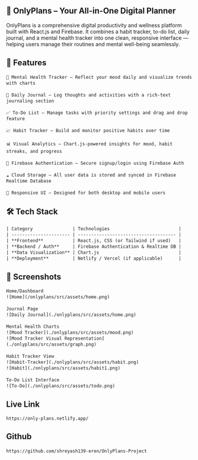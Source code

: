## 🧠 OnlyPlans – Your All-in-One Digital Planner

OnlyPlans is a comprehensive digital productivity and wellness platform built with React.js and Firebase. It combines a habit tracker, to-do list, daily journal, and a mental health tracker into one clean, responsive interface — helping users manage their routines and mental well-being seamlessly.

## 🚀 Features

    🧘 Mental Health Tracker – Reflect your mood daily and visualize trends with charts

    📓 Daily Journal – Log thoughts and activities with a rich-text journaling section

    ✅ To-Do List – Manage tasks with priority settings and drag and drop feature

    📈 Habit Tracker – Build and monitor positive habits over time

    📊 Visual Analytics – Chart.js-powered insights for mood, habit streaks, and progress

    🔐 Firebase Authentication – Secure signup/login using Firebase Auth

    ☁️ Cloud Storage – All user data is stored and synced in Firebase Realtime Database

    🎨 Responsive UI – Designed for both desktop and mobile users

    
## 🛠️ Tech Stack

    | Category               | Technologies                          |
    | ---------------------- | ------------------------------------- |
    | **Frontend**           | React.js, CSS (or Tailwind if used)   |
    | **Backend / Auth**     | Firebase Authentication & Realtime DB |
    | **Data Visualization** | Chart.js                              |
    | **Deployment**         | Netlify / Vercel (if applicable)      |


## 📸 Screenshots

    Home/Dashboard
    ![Home](/onlyplans/src/assets/home.png)
    
    Journal Page
    ![Daily Journal](./onlyplans/src/assets/home.png)
    
    Mental Health Charts
    ![Mood Tracker](./onlyplans/src/assets/mood.png)
    ![Mood Tracker Visual Representation](./onlyplans/src/assets/graph.png)
    
    Habit Tracker View
    ![Habit-Tracker](./onlyplans/src/assets/habit.png)
    ![Habit](./onlyplans/src/assets/habit1.png)
    
    To-Do List Interface
    ![To-Do](./onlyplans/src/assets/todo.png)


## Live Link

    https://only-plans.netlify.app/

## Github
    
    https://github.com/shreyash139-eren/OnlyPlans-Project
